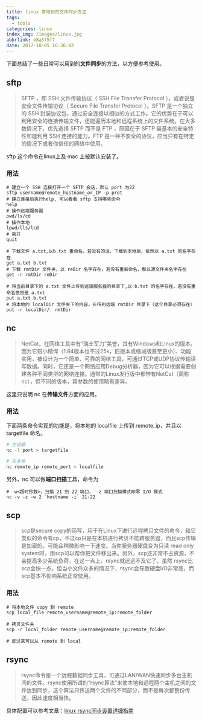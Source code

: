```yaml
---
title: linux 常用到的文件同步方法
tags:
  - tools
categories: linux
index_img: /images/linux.jpg
abbrlink: e8a575f7
date: 2017-10-05 16:36:03
---
```


下面总结了一些日常可以用到的**文件同步**的方法，以方便参考使用。
<!--more -->
## sftp
> SFTP ，即 SSH 文件传输协议（ SSH File Transfer Protocol ），或者说是安全文件传输协议（ Secure File Transfer Protocol ）。SFTP 是一个独立的 SSH 封装协议包，通过安全连接以相似的方式工作。它的优势在于可以利用安全的连接传输文件，还能遍历本地和远程系统上的文件系统。在大多数情况下，优先选择 SFTP 而不是 FTP ，原因在于 SFTP 最基本的安全特性和能利用 SSH 连接的能力。FTP 是一种不安全的协议，应当只有在特定的情况下或者你信任的网络中使用。

sftp 这个命令在linux上及 mac 上被默认安装了。

### 用法

``` shell
# 建立一个 SSH 连接打开一个 SFTP 会话，默认 port 为22
sftp username@remote_hostname_or_IP -p prot
# 建立连接后执行help, 可以看看 sftp 支持哪些命令
help
# 操作远端服务器
pwd/ls/cd
# 操作本地
lpwd/lls/lcd
# 离开
quit

# 下载文件 a.txt,以b.txt 重命名，若没有的话，下载到本地后，依然以 a.txt 的名字存在
get a.txt b.txt
# 下载 rmtDir 文件夹，以 reDir 名字存在，若没有重新命名，那以源文件夹名字存在
get -r rmtDir reDir

# 将当前目录下的 a.txt 文件上传到远端服务器的目录下,以 b.txt 的名字存在，若没有重命名依然是 a.txt
put a.txt b.txt
# 将本地的 localDir 文件夹下的内容，长传到远端 rmtDir 目录下（这个目录必须存在）
put -r localDir/. rmtDir
```

## nc

> NetCat，在网络工具中有“瑞士军刀”美誉，其有Windows和Linux的版本。因为它短小精悍（1.84版本也不过25k，旧版本或缩减版甚至更小）、功能实用，被设计为一个简单、可靠的网络工具，可通过TCP或UDP协议传输读写数据。同时，它还是一个网络应用Debug分析器，因为它可以根据需要创建各种不同类型的网络连接。通常的Linux发行版中都带有NetCat（简称nc），但不同的版本，其参数的使用略有差异。

这里只说明 nc 在**传输文件**方面的应用。

### 用法
下面两条命令实现的功能是，将本地的 localfile 上传到 remote_ip，并且以 targetfile 命名。

```sh
# 在远端
nc -l port > targetfile

# 在本地
nc remote_ip remote_port < localfile
```
另外，nc 可以做**端口扫描**工具，命令为

```shell
# -w<超时秒数>，扫描 21 到 22 端口， -z 端口扫描模式即零 I/O 模式
nc -v -z -w 2 `hostname -i` 21-22
```

## scp

> scp是secure copy的简写，用于在Linux下进行远程拷贝文件的命令，和它类似的命令有cp，不过cp只是在本机进行拷贝不能跨服务器，而且scp传输是加密的。可能会稍微影响一下速度。当你服务器硬盘变为只读 read only system时，用scp可以帮你把文件移出来。另外，scp还非常不占资源，不会提高多少系统负荷，在这一点上，rsync就远远不及它了。虽然 rsync比scp会快一点，但当小文件众多的情况下，rsync会导致硬盘I/O非常高，而scp基本不影响系统正常使用。

### 用法

```shell
# 将本地文件 copy 到 remote
scp local_file remote_username@remote_ip:remote_folder

# 拷贝文件夹
scp -r local_folder remote_username@remote_ip:remote_folder

# 反过来可以从 remote 到 local
```


## rsync
> rsync命令是一个远程数据同步工具，可通过LAN/WAN快速同步多台主机间的文件。rsync使用所谓的“rsync算法”来使本地和远程两个主机之间的文件达到同步，这个算法只传送两个文件的不同部分，而不是每次都整份传送，因此速度相当快。

具体配置可以参考文章：[linux rsync同步设置详细指南](http://www.blogjava.net/Alpha/archive/2011/06/30/353439.html)
